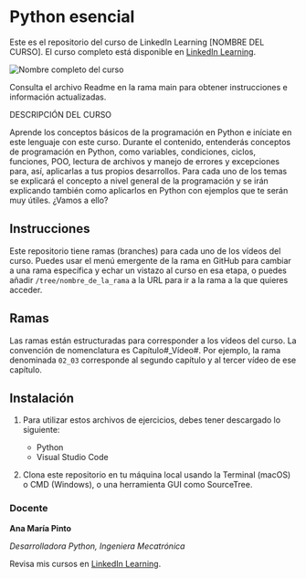 # Python esencial		

Este es el repositorio del curso de LinkedIn Learning [NOMBRE DEL CURSO]. El curso completo está disponible en [LinkedIn Learning][lil-course-url].

![Nombre completo del curso][lil-thumbnail-url] 

Consulta el archivo Readme en la rama main para obtener instrucciones e información actualizadas.

DESCRIPCIÓN DEL CURSO

Aprende los conceptos básicos de la programación en Python e iníciate en este lenguaje con este curso. Durante el contenido, entenderás conceptos de programación en Python, como variables, condiciones, ciclos, funciones, POO, lectura de archivos y manejo de errores y excepciones para, así, aplicarlas a tus propios desarrollos. Para cada uno de los temas se explicará el concepto a nivel general de la programación y se irán explicando también como aplicarlos en Python con ejemplos que te serán muy útiles. ¿Vamos a ello?		

## Instrucciones

Este repositorio tiene ramas (branches) para cada uno de los vídeos del curso. Puedes usar el menú emergente de la rama en GitHub para cambiar a una rama específica y echar un vistazo al curso en esa etapa, o puedes añadir `/tree/nombre_de_la_rama` a la URL para ir a la rama a la que quieres acceder.

## Ramas

Las ramas están estructuradas para corresponder a los vídeos del curso. La convención de nomenclatura es Capítulo#_Vídeo#. Por ejemplo, la rama denominada `02_03` corresponde al segundo capítulo y al tercer vídeo de ese capítulo. 

## Instalación

1. Para utilizar estos archivos de ejercicios, debes tener descargado lo siguiente:
   - Python
   - Visual Studio Code

2. Clona este repositorio en tu máquina local usando la Terminal (macOS) o CMD (Windows), o una herramienta GUI como SourceTree.


### Docente

**Ana María Pinto**

_Desarrolladora Python, Ingeniera Mecatrónica_

Revisa mis cursos en [LinkedIn Learning](https://www.linkedin.com/learning/instructors/ana-maria-pinto).

[lil-course-url]: https://www.linkedin.com/learning/python-esencial-15349768
[lil-thumbnail-url]: https://media-exp1.licdn.com/dms/image/C560DAQHfn0-Tgth7lA/learning-public-crop_675_1200/0/1643036305741?e=1643788800&v=beta&t=FQu_QY7-K0JwyqefuLyaUOkuN5QLCOVxpPOpJKoySNY
